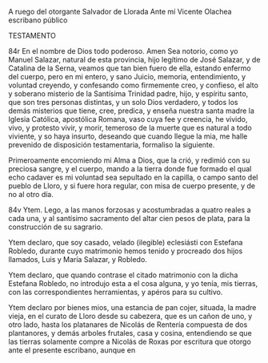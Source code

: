 A ruego del otorgante
Salvador de Llorada
Ante mí Vicente Olachea
escribano público

TESTAMENTO

84r En el nombre de Dios todo poderoso. Amen Sea notorio, como yo Manuel Salazar, natural de esta provincia, hijo legítimo de José Salazar, y de Catalina de la Serna, veamos que tan bien fuero de ella, estando enfermo del cuerpo, pero en mi entero, y sano Juicio, memoria, entendimiento, y voluntad creyendo, y confesando como firmemente creo, y confieso, el alto y soberano misterio de la Santísima Trinidad padre, hijo, y espíritu santo, que son tres personas distintas, y un solo Dios verdadero, y todos los demás misterios que tiene, cree, predica, y enseña nuestra santa madre la Iglesia Católica, apostólica Romana, vaso cuya fee y creencia, he vivido, vivo, y protesto vivir, y morir, temeroso de la muerte que es natural a todo viviente, y so haya insurto, deseando que cuando llegue la mia, me halle prevenido de disposición testamentaria, formaliso la siguiente.

Primeroamente encomiendo mi Alma a Dios, que la crió, y redimió con su preciosa sangre, y el cuerpo, mando a la tierra donde fue formado el qual echo cadaver es mi voluntad sea sepultado en la capilla, o campo santo del pueblo de Lloro, y si fuere hora regular, con misa de cuerpo presente, y de no al otro día.

84v Ytem. Lego, a las manos forzosas y acostumbradas a quatro reales a cada una, y al santísimo sacramento del altar cien pesos de plata, para la construcción de su sagrario.

Ytem declaro, que soy casado, velado (ilegible) eclesiásti con Estefana Robledo, durante cuyo matrimonio hemos tenido y procreado dos hijos llamados, Luis y María Salazar, y Robledo.

Ytem declaro, que quando contrase el citado matrimonio con la dicha Estefana Robledo, no introdujo esta a el cosa alguna, y yo tenía, mis tierras, con las correspondientes herramientas, y apéros para su cultivo.

Ytem declaro por bienes mios, una estancia de pan cojer, situada, la madre vieja, en el curato de Lloro desde su cabezera, que es un cañon de uno, y otro lado, hasta los platanares de Nicolás de Rentería compuesta de dos plantanores, y demás arboles frutales, casa y cosina, entendiendo se que las tierras solamente compre a Nicolás de Roxas por escritura que otorgo ante el presente escribano, aunque en